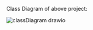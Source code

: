 Class Diagram of above project: 

![classDiagram drawio](https://github.com/ARSHAD0141786/Design-A-Pen/assets/26501139/8c190b05-190b-484f-a489-fcdbad4c23ff)
